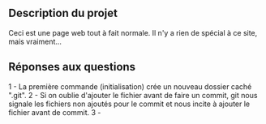 ## Description du projet

Ceci est une page web tout à fait normale.
Il n'y a rien de spécial à ce site, mais vraiment...

## Réponses aux questions

1 - La première commande (initialisation) crée un nouveau dossier caché ".git".
2 - Si on oublie d'ajouter le fichier avant de faire un commit, git nous signale les
fichiers non ajoutés pour le commit et nous incite à ajouter le fichier avant de commit.
3 -
